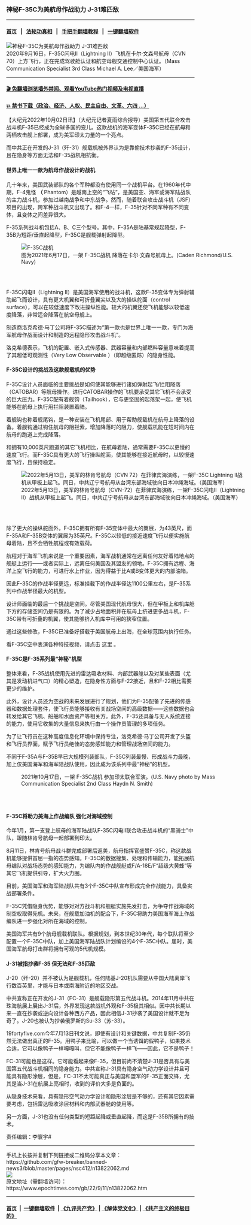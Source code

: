 ### 神秘F-35C为美航母作战助力 J-31难匹敌
------------------------

#### [首页](https://github.com/gfw-breaker/banned-news3/blob/master/README.md) &nbsp;&nbsp;|&nbsp;&nbsp; [法轮功真相](https://github.com/begood0513/basic/blob/master/README.md)  &nbsp;&nbsp;|&nbsp;&nbsp; [手把手翻墙教程](https://github.com/gfw-breaker/guides/wiki)  &nbsp;&nbsp;|&nbsp;&nbsp; [一键翻墙软件](https://github.com/gfw-breaker/nogfw/blob/master/README.md)  



<div><img alt="神秘F-35C为美航母作战助力 J-31难匹敌" class="attachment-djy_600_400 size-djy_600_400 wp-post-image" src="https://i.epochtimes.com/assets/uploads/2020/09/50357871577_5630a15cc4_b-600x400.jpg"/>
<div class="caption">
 2020年9月16日，F-35C闪电II（Lightning II）飞机在卡尔‧文森号航母（CVN 70）上方飞行，正在完成驾驶舱认证和航空母舰交通控制中心认证。（Mass Communication Specialist 3rd Class Michael A. Lee／美国海军）
</div></div><hr/>

#### [ 🎬  免翻墙浏览墙外禁闻、观看YouTube热门视频及电视直播](https://github.com/gfw-breaker/HelloWorld)

#### [ 💥  禁书下载（政治、经济、人权、民主自由、文革、六四 ...）](https://github.com/gfw-breaker/books/blob/master/README.md)

<div><p>
 【大纪元2022年10月02日讯】（大纪元记者夏雨综合报导）美国第五代联合攻击战斗机F-35已经成为全球多国的宠儿。这款战机的海军变体F-35C已经在航母和两栖攻击舰上部署，成为美军印太力量的一个亮点。
</p>
<p>
 而中共正在开发的J-31（歼-31）舰载机被外界认为是靠偷技术抄袭的F-35设计，且在隐身等方面无法和F-35战机相抗衡。
</p>
<h4>
 世界上唯一一款为航母作战设计的战机
</h4>
<p>
 几十年来，美国武装部队的各个军种都没有使用同一个战机平台。在1960年代中期，F-4鬼怪
 <b>
  （
 </b>
 Phantom）是越南上空的“飞砧”，是美国空、海军或海军陆战队的主力战斗机，参加过越南战争和中东战争。然而，随着联合攻击战斗机（JSF）项目的出现，跨军种战斗机又出现了。和F-4一样，F-35针对不同军种有不同变体，且变体之间差异很大。
</p>
<p>
 F-35系列战斗机包括A、B、C三个型号。其中，F-35A是陆基常规起降型，F-35B为短距/垂直起降型，F-35C是舰载弹射起降型。
</p>
<figure aria-describedby="caption-attachment-13538461" class="wp-caption aligncenter" id="attachment_13538461" style="width: 600px">
 <ok href="https://i.epochtimes.com/assets/uploads/2022/01/id13538461-1000w_q95.jpg" target="_blank">
  <img alt="F-35C战机" class="size-large wp-image-13538461" src="https://i.epochtimes.com/assets/uploads/2022/01/id13538461-1000w_q95-600x345.jpg"/>
 </ok>
 <br/><figcaption class="wp-caption-text" id="caption-attachment-13538461">
  图为2021年6月17日，一架
  <ok href="https://www.epochtimes.com/gb/tag/f-35c%E6%88%98%E6%9C%BA.html">
   F-35C战机
  </ok>
  降落在卡尔‧文森号航母上。(Caden Richmond/U.S. Navy)
 </figcaption><br/>
</figure><br/>
<p>
 F-35C闪电II（Lightning II）是美国海军使用的战斗机，这款F-35变体专为弹射辅助起飞而设计，具有更大机翼和可折叠翼尖以及大的操纵舵面（control surface），可以在较低速度下改进操纵性能。较大的机翼还使飞机能够以较低速度降落，非常适合降落在航空母舰上。
</p>
<p>
 制造商洛克希德‧马丁公司将F-35C描述为“第一款也是世界上唯一一款，专门为海军航母作战而设计和制造的远程隐形攻击战斗机”。
</p>
<p>
 洛克希德表示，飞机的配置、嵌入式传感器、武器容量和内部燃料容量意味着提高了其超低可观测性（Very Low Observable ）（即超级匿踪）的隐身性能。
</p>
<h4>
 F-35C设计的挑战及这款舰载机的优势
</h4>
<p>
 F-35C设计人员面临的主要挑战是如何使其能够进行诸如弹射起飞/拦阻降落（CATOBAR）等航母操作。进行CATOBAR操作的飞机要承受其它飞机不会承受的巨大压力。F-35C配有着舰钩（Tailhook），它与更坚固的起落架一起，使飞机能够在航母上执行用拦阻装置着陆。
</p>
<p>
 着舰钩也称着舰尾钩，是一种安装在飞机尾部、用于帮助舰载机在航母上降落的设备。着舰钩通过钩住航母的阻拦索，增加降落时的阻力，使舰载机能在短时间内在航母的跑道上完成降落。
</p>
<p>
 和拥有10,000英尺跑道的其它飞机相比，在航母着陆，通常需要F-35C以更慢的速度飞行。而F-35C具有更大的飞行操纵舵面，使其能够在接近航母时，以较慢速度飞行，且保持稳定。
</p>
<figure aria-describedby="caption-attachment-13743220" class="wp-caption aligncenter" id="attachment_13743220" style="width: 600px">
 <ok href="https://i.epochtimes.com/assets/uploads/2022/05/id13743220-220513-N-MM912-1002.jpg" target="_blank">
  <img alt="2022年5月13日，美军的林肯号航母（CVN 72）在菲律宾海演练，一架F-35C Lightning II战机从甲板上起飞。同日，中共辽宁号航母从台湾东部海域驶向日本冲绳海域。（美国海军）" class="size-large wp-image-13743220" src="https://i.epochtimes.com/assets/uploads/2022/05/id13743220-220513-N-MM912-1002-600x400.jpg"/>
 </ok>
 <br/><figcaption class="wp-caption-text" id="caption-attachment-13743220">
  2022年5月13日，美军的林肯号航母（CVN-72）在菲律宾海演练，一架F-35C闪电II（Lightning II）战机从甲板上起飞。同日，中共辽宁号航母从台湾东部海域驶向日本冲绳海域。（美国海军）
 </figcaption><br/>
</figure><br/>
<p>
 除了更大的操纵舵面外，F-35C拥有所有F-35变体中最大的翼展，为43英尺，而F-35A和F-35B变体的翼展为35英尺。F-35C以较低的接近速度飞行以便实施航母着陆，且不会牺牲航程或有效载荷。
</p>
<p>
 航程对于海军飞机来说是一个重要因素，海军战机通常在远离任何友好着陆地点的舰艇上运行——或者实际上，远离任何美国及其盟友的领地。F-35C拥有远程、海洋上空飞行的能力，可进行水上作业，因为得益于比A或B变体更大的内部油箱。
</p>
<p>
 因此F-35C的作战半径更远，标准挂载下的作战半径达1100公里左右，是F-35系列中作战半径最大的机型。
</p>
<p>
 设计师面临的最后一个挑战是空间。尽管美国现代航母很大，但在甲板上和机库舱下方的存储空间仍是有限的。为了减少占地面积并在航母上挤进更多战斗机，F-35C带有可折叠的机翼，使其能够挤入机库中可用的狭窄位置。
</p>
<p>
 通过这些修改，F-35C已准备好搭载于美国航母上出海，在全球范围内执行任务。
</p>
<p>
 看F-35C空中表演各种特技视频，请点击
 <ok href="https://www.youtube.com/watch?v=NWOkbBxTIMs&amp;t=70s">
  这里
 </ok>
 。
</p>
<h4>
 F-35C是F-35系列最“神秘”机型
</h4>
<p>
 整体来看，F-35战机使用先进的雷达吸收材料、内部武器舱以及对某些表面（尤其是发动机进气口）的精心塑造，在隐身性方面与F-22接近，且和F-22相比需要更少的维护。
</p>
<p>
 此外，设计人员还为空战的未来发展进行了规划，他们为F-35配备了先进的传感器和数据处理套件，使飞行员能够接收有关战场空间的高级数据——这些数据也会转发给其它飞机、船舶和水面资产等相关方。此外，F-35还具备与无人系统连接的能力，使用它收集的大量信息来执行由一个操作员管理的多项任务。
</p>
<p>
 为了让飞行员在这种高度信息化环境中保持专注，洛克希德‧马丁公司开发了头盔和飞行员界面，赋予飞行员绝佳的态势感知能力和管理战场空间的能力。
</p>
<p>
 不同于F-35A与F-35B早已大规模列装部队，F-35C列装最慢、形成战斗力最晚，加上仅美国海军和海军陆战队使用，因此成为该系列中最“神秘”的机型。
</p>
<figure aria-describedby="caption-attachment-13480534" class="wp-caption aligncenter" id="attachment_13480534" style="width: 600px">
 <ok href="https://i.epochtimes.com/assets/uploads/2022/01/id13480534-211017-N-HS181-1473.jpg" target="_blank">
  <img alt="" class="size-large wp-image-13480534" src="https://i.epochtimes.com/assets/uploads/2022/01/id13480534-211017-N-HS181-1473-600x400.jpg"/>
 </ok>
 <br/><figcaption class="wp-caption-text" id="caption-attachment-13480534">
  2021年10月17日，一架
  <ok href="https://www.epochtimes.com/gb/tag/f-35c%E6%88%98%E6%9C%BA.html">
   F-35C战机
  </ok>
  参加印太联合军演。(U.S. Navy photo by Mass Communication Specialist 2nd Class Haydn N. Smith)
 </figcaption><br/>
</figure><br/>
<h4>
 F-35C将助力美海上作战编队 强化对海域控制
</h4>
<p>
 今年1月，第一支登上航母的海军陆战队F-35C闪电II联合攻击战斗机的“黑骑士”中队，跟随林肯号航母一起部署到印太。
</p>
<p>
 8月11日，林肯号航母战斗群完成部署后返美，航母指挥官盛赞F-35C，称这款战机能够提供首屈一指的态势感知。F-35C的数据搜集、处理和传输能力，能拓展航母编队对战场态势的感知能力，为编队内的作战舰艇或F/A-18E/F“超级大黄蜂”等其它飞机提供引导，扩大火力圈。
</p>
<p>
 目前，美国海军和海军陆战队共有3个F-35C中队宣布形成完全作战能力，具备实战部署条件。
</p>
<p>
 F-35C凭借隐身优势，能够对对方战斗机和舰艇实施先发打击，为争夺作战海域的制空权取得先机。未来，在舰载加油机的配合下，F-35C将助力美国海军海上作战编队进一步强化对所在海域的控制。
</p>
<p>
 美国海军共有9个航母舰载机联队。根据规划，到本世纪30年代，每个联队将至少配置一个F-35C中队，加上美国海军陆战队计划编设的4个F-35C中队。届时，美国海军航母打击群将拥有可观的5代机规模。
</p>
<h4>
 J-31被指抄袭F-35 但无法和F-35匹敌
</h4>
<p>
 J-20（歼-20）并不被认为是舰载机，任何陆基J-20机队需要从中国大陆离岸飞行数百英里，才能与日本或南海附近的地区交战。
</p>
<p>
 中共宣称正在开发的J-31（FC-31）是舰载隐形第五代战斗机。2014年11月中共在珠海航展上展出J-31后，外界发现这款战机外观和F-35极其相似。因中共长期以来一直在抄袭或逆向设计各种西方产品，因此相信J-31抄袭了美国设计就不足为奇了。J-20也被认为抄袭俄罗斯的Su-33（苏-33）。
</p>
<p>
 19fortyfive.com今年7月13日刊文说，即使有设计和关键数据，中共复制F-35仍然无法做出真正的F-35。用鸭子来比喻，可以做一个当诱饵的假鸭子，如果技术合适，它可以像鸭子一样嘎嘎叫，但它不能像鸭子一样飞——因此，它不是鸭子！
</p>
<p>
 FC-31可能也是这样。它可能看起来像F-35，但目前尚不清楚J-31是否具有与美国第五代战斗机相同的隐身能力。中共宣称J-31具有隐身空气动力学设计并且可能具有隐形涂层，但是，FC-31不太可能真正与美国和盟军的F-35正面交锋，尤其是当J-31在航展上亮相时，收到的评价大多是负面的。
</p>
<p>
 从隐身技术来看，具有隐形空气动力学设计和隐形涂层是不够的，还有其它因素需要考虑，包括雷达吸收涂层材料和内部武器舱的使用等。
</p>
<p>
 另一方面，J-31也没有任何类型的短距起降或垂直起降，而这是F-35B所拥有的技术。
</p>
<p>
 责任编辑：李寰宇#
</p>
</div>
<hr/>
手机上长按并复制下列链接或二维码分享本文章：<br/>
https://github.com/gfw-breaker/banned-news3/blob/master/pages/nsc412/n13822062.md <br/>
<a href='https://github.com/gfw-breaker/banned-news3/blob/master/pages/nsc412/n13822062.md'><img src='https://github.com/gfw-breaker/banned-news3/blob/master/pages/nsc412/n13822062.md.png'/></a> <br/>
原文地址（需翻墙访问）：https://www.epochtimes.com/gb/22/9/11/n13822062.htm


------------------------
#### [首页](https://github.com/gfw-breaker/banned-news3/blob/master/README.md) &nbsp;|&nbsp; [一键翻墙软件](https://github.com/gfw-breaker/nogfw/blob/master/README.md) &nbsp;| [《九评共产党》](https://github.com/gfw-breaker/9ping.md/blob/master/README.md#九评之一评共产党是什么) | [《解体党文化》](https://github.com/gfw-breaker/jtdwh.md/blob/master/README.md) | [《共产主义的终极目的》](https://github.com/gfw-breaker/gczydzjmd.md/blob/master/README.md)


<img src='http://gfw-breaker.win/banned-news3/pages/nsc412/n13822062.md' width='0px' height='0px'/>